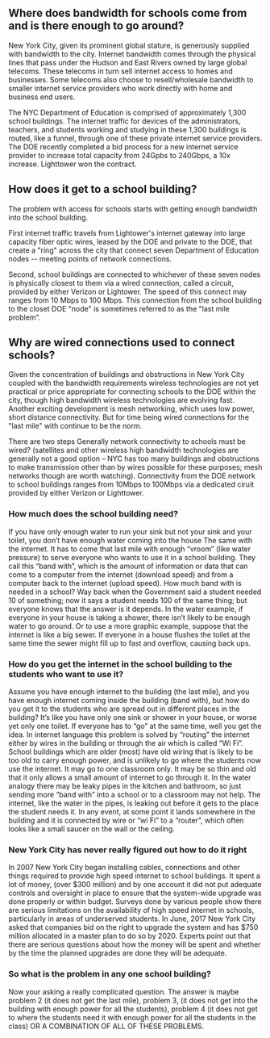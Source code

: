 ## Where does bandwidth for schools come from and is there enough to go around?
New York City, given its prominent global stature, is generously supplied with bandwidth to the city. Internet bandwidth comes through the physical lines that pass under the Hudson and East Rivers owned by large global telecoms. These telecoms in turn sell internet access to homes and businesses. Some telecoms also choose to resell/wholesale bandwidth to smaller internet service providers who work directly with home and business end users.

The NYC Department of Education is comprised of approximately 1,300 school buildings. The internet traffic for devices of the administrators, teachers, and students working and studying in these 1,300 buildings is routed, like a funnel, through one of these private internet service providers. The DOE recently completed a bid process for a new internet service provider to increase total capacity from 24Gpbs to 240Gbps, a 10x increase. Lighttower won the contract.

##  How does it get to a school building?
The problem with access for schools starts with getting enough bandwidth into the school building.

First internet traffic travels from Lightower's internet gateway into large capacity fiber optic wires, leased by the DOE and private to the DOE, that create a "ring" across the city that connect seven Department of Education nodes -- meeting points of network connections.

Second, school buildings are connected to whichever of these seven nodes is physically closest to them via a wired connection, called a circuit, provided by either Verizon or Lightower. The speed of this connect may ranges from 10 Mbps to 100 Mbps. This connection from the school building to the closet DOE "node" is sometimes referred to as the "last mile problem". 

## Why are wired connections used to connect schools?
Given the concentration of buildings and obstructions in New York City coupled with the bandwidth requirements wireless technologies are not yet practical or price appropriate for connecting schools to the DOE within the city, though high bandwidth wireless technologies are evolving fast. Another exciting development is mesh networking, which uses low power, short distance connectivity. But for time being wired connections for the "last mile" with continue to be the norm.



There are two steps
 Generally network connectivity to schools must be wired? \(satellites and other wireless high bandwidth technologies are generally not a good option – NYC has too many buildings and obstructions to make transmission other than by wires possible for these purposes; mesh networks though are worth watching\). Connectivity from the DOE network to school buildings ranges from 10Mbps to 100Mbps via a dedicated ciruit provided by either Verizon or Lighttower.

### How much does the school  building need?

If you have only enough water to run your sink but not your sink and your toilet, you don’t have enough water coming into the house  The same with the internet.  It has to come that last mile with enough “vroom” \(like water pressure\) to serve everyone who wants to use it in a school building.  They call this “band with”, which is the amount of information or data that can come to a computer from the internet \(download speed\) and from a computer back to the internet \(upload speed\).  How much band with is needed in a school?  Way back when the Government said a student needed 10 of something; now it says a student needs 100 of the same thing; but everyone knows that the answer is it depends.  In the water example, if everyone in your house is taking a shower, there isn’t likely to be enough water to go around.  Or to use a more graphic example, suppose that the internet is like a big sewer.  If everyone in a house flushes the toilet at the same time the sewer might fill up to fast and overflow, causing back ups.

### How do you get the internet in the school building to the students who want to use it?

Assume you have enough internet to the building \(the last mile\), and you have enough internet coming inside the building \(band with\), but how do you get it to the students who are spread out in different places in the building?    It’s like you have only one sink or shower in your house, or worse yet only one toilet.  If everyone has to “go” at the same time, well you get the idea.  In internet language this problem is solved by  “routing” the internet either by wires in the building or through the air which is called “Wi Fi”.  School buildings which are older \(most\) have old wiring that is likely to be too old to carry enough power, and is unlikely to go where the students now use the internet.  It may go to one classroom only.  It may be so thin and old that it only allows a small amount of internet to go through it.  In the water analogy there may be  leaky pipes in the kitchen and bathroom, so just sending more “band with” into a school or to a classroom may not help.  The internet, like the water in the pipes, is leaking out before it gets to the place the student needs it.  In any event, at some point  it lands somewhere in the building and it is connected by wire or “wi Fi” to a “router”, which often looks like a small saucer on the wall or the ceiling.

### New York City has never really figured out how to do it right

In 2007 New York City began installing cables, connections and other things required to provide high speed internet to school buildings.  It spent a lot of money, \(over $300 million\) and by one account it did not put adequate controls and oversight in place to ensure that the system-wide upgrade was done properly or within budget.  Surveys done by various people show there are serious limitations on the availability of high speed internet in schools, particularly in areas of underserved students.    In June, 2017 New York  City asked  that companies bid on the right to upgrade the system and has $750 million allocated in a master plan to do so by 2020.  Experts point out that there are serious questions about how the money will be spent and whether by the time the planned upgrades are done they will be adequate.

### So what is the problem in any one school building?

Now your asking a really complicated question.  The answer is maybe problem 2 \(it does not get the last mile\), problem 3, \(it does not get into the building with enough power for all the students\), problem 4 \(it does not get to where the students need it with enough power for all the students in the class\) OR A COMBINATION OF ALL OF THESE PROBLEMS.
